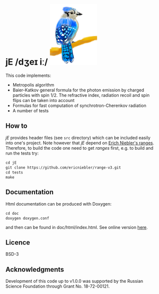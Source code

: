 # jE /dʒeɪ iː/ ![jay logo](doc/figures/jay-logo.png)

This code implements:

  * Metropolis algorithm
  * Baier-Katkov general formula for the photon emission by charged particles with spin 1/2. The
    refractive index, radiation recoil and spin flips can be taken into account
  * Formulas for fast computation of synchrotron-Cherenkov radiation
  * A number of tests

## How to

_jE_ provides header files (see `src` directory) which can be included easily into one's project.
Note however that _jE_ depend on [Erich Niebler's ranges](https://github.com/ericniebler/range-v3).
Therefore, to build the code one need to get _ranges_ first, e.g. to build and run the tests try:

    cd jE
    git clone https://github.com/ericniebler/range-v3.git
    cd tests
    make

## Documentation

Html documentation can be produced with Doxygen:

    cd doc
    doxygen doxygen.conf

and then can be found in doc/html/index.html. See online version [here](https://evgenynerush.github.io/jE-doc/).

## Licence

BSD-3

## Acknowledgments

Development of this code up to v1.0.0 was supported by the Russian Science Foundation through Grant
No.  18-72-00121.

